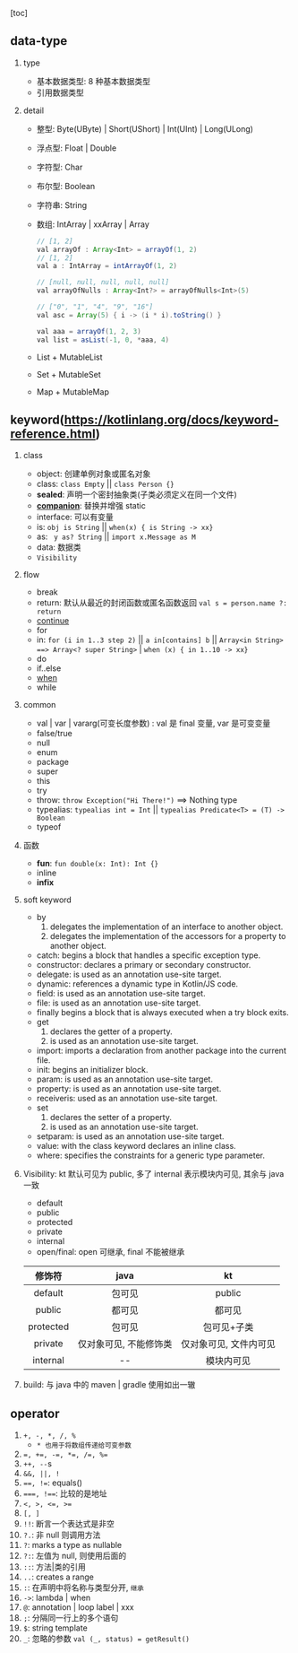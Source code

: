 [toc]

## data-type

1. type

   - 基本数据类型: 8 种基本数据类型
   - 引用数据类型

2. detail

   - 整型: Byte(UByte) | Short(UShort) | Int(UInt) | Long(ULong)
   - 浮点型: Float | Double
   - 字符型: Char
   - 布尔型: Boolean
   - 字符串: String
   - 数组: IntArray | xxArray | Array<Any>

     ```java
     // [1, 2]
     val arrayOf : Array<Int> = arrayOf(1, 2)
     // [1, 2]
     val a : IntArray = intArrayOf(1, 2)

     // [null, null, null, null, null]
     val arrayOfNulls : Array<Int?> = arrayOfNulls<Int>(5)

     // ["0", "1", "4", "9", "16"]
     val asc = Array(5) { i -> (i * i).toString() }

     val aaa = arrayOf(1, 2, 3)
     val list = asList(-1, 0, *aaa, 4)
     ```

   - List + MutableList
   - Set + MutableSet
   - Map + MutableMap

## keyword(https://kotlinlang.org/docs/keyword-reference.html)

1. class
   - object: 创建单例对象或匿名对象
   - class: `class Empty` || `class Person {}`
   - **sealed**: 声明一个密封抽象类(子类必须定义在同一个文件)
   - **[companion](https://zhuanlan.zhihu.com/p/136293085)**: 替换并增强 static
   - interface: 可以有变量
   - is: `obj is String` || `when(x) { is String -> xx}`
   - as: ` y as? String` || `import x.Message as M `
   - data: 数据类
   - `Visibility`
2. flow
   - break
   - return: 默认从最近的封闭函数或匿名函数返回 `val s = person.name ?: return`
   - [continue](https://kotlinlang.org/docs/returns.html)
   - for
   - in: `for (i in 1..3 step 2)` || `a in[contains] b` || `Array<in String> ==> Array<? super String>` | `when (x) { in 1..10 -> xx}`
   - do
   - if..else
   - [when](https://kotlinlang.org/docs/control-flow.html#when-expression)
   - while
3. common
   - val | var | vararg(可变长度参数) : val 是 final 变量, var 是可变变量
   - false/true
   - null
   - enum
   - package
   - super
   - this
   - try
   - throw: `throw Exception("Hi There!")` ==> Nothing type
   - typealias: `typealias int = Int` || `typealias Predicate<T> = (T) -> Boolean`
   - typeof
4. 函数

   - **fun**: `fun double(x: Int): Int {}`
   - inline
   - **infix**

5. soft keyword

   - by
     1. delegates the implementation of an interface to another object.
     2. delegates the implementation of the accessors for a property to another object.
   - catch: begins a block that handles a specific exception type.
   - constructor: declares a primary or secondary constructor.
   - delegate: is used as an annotation use-site target.
   - dynamic: references a dynamic type in Kotlin/JS code.
   - field: is used as an annotation use-site target.
   - file: is used as an annotation use-site target.
   - finally begins a block that is always executed when a try block exits.
   - get
     1. declares the getter of a property.
     2. is used as an annotation use-site target.
   - import: imports a declaration from another package into the current file.
   - init: begins an initializer block.
   - param: is used as an annotation use-site target.
   - property: is used as an annotation use-site target.
   - receiveris: used as an annotation use-site target.
   - set
     1. declares the setter of a property.
     2. is used as an annotation use-site target.
   - setparam: is used as an annotation use-site target.
   - value: with the class keyword declares an inline class.
   - where: specifies the constraints for a generic type parameter.

6. Visibility: kt 默认可见为 public, 多了 internal 表示模块内可见, 其余与 java 一致

   - default
   - public
   - protected
   - private
   - internal
   - open/final: open 可继承, final 不能被继承

   |  修饰符   |          java          |           kt           |
   | :-------: | :--------------------: | :--------------------: |
   |  default  |         包可见         |         public         |
   |  public   |         都可见         |         都可见         |
   | protected |         包可见         |      包可见+子类       |
   |  private  | 仅对象可见, 不能修饰类 | 仅对象可见, 文件内可见 |
   | internal  |           --           |       模块内可见       |

7. build: 与 java 中的 maven | gradle 使用如出一辙

## operator

1. `+, -, *, /, %`
   - `* 也用于将数组传递给可变参数`
2. `=, +=, -=, *=, /=, %=`
3. `++, --`s
4. `&&, ||, !`
5. `==, !=`: equals()
6. `===, !==`: 比较的是地址
7. `<, >, <=, >=`
8. `[, ]`
9. `!!`: 断言一个表达式是非空
10. `?.`: 非 null 则调用方法
11. `?`: marks a type as nullable
12. `?:`: 左值为 null, 则使用后面的
13. `::`: 方法|类的引用
14. `..`: creates a range
15. `:`: 在声明中将名称与类型分开, `继承`
16. `->`: lambda | when
17. `@`: annotation | loop label | xxx
18. `;`: 分隔同一行上的多个语句
19. `$`: string template
20. `_`: 忽略的参数 `val (_, status) = getResult()`
